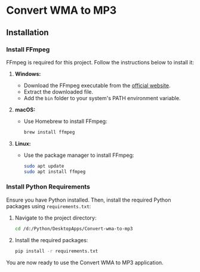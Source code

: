 # Convert WMA to MP3

## Installation

### Install FFmpeg

FFmpeg is required for this project. Follow the instructions below to install it:

1. **Windows:**
    - Download the FFmpeg executable from the [official website](https://ffmpeg.org/download.html).
    - Extract the downloaded file.
    - Add the `bin` folder to your system's PATH environment variable.

2. **macOS:**
    - Use Homebrew to install FFmpeg:
      ```sh
      brew install ffmpeg
      ```

3. **Linux:**
    - Use the package manager to install FFmpeg:
      ```sh
      sudo apt update
      sudo apt install ffmpeg
      ```

### Install Python Requirements

Ensure you have Python installed. Then, install the required Python packages using `requirements.txt`:

1. Navigate to the project directory:
    ```sh
    cd /d:/Python/DesktopApps/Convert-wma-to-mp3
    ```

2. Install the required packages:
    ```sh
    pip install -r requirements.txt
    ```

You are now ready to use the Convert WMA to MP3 application.